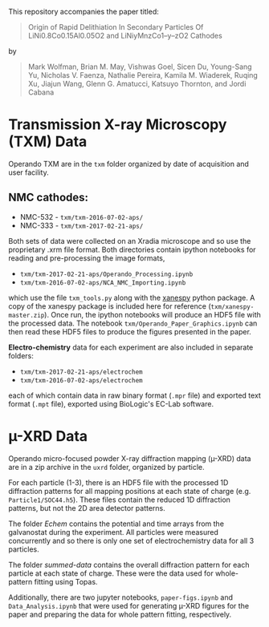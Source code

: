 This repository accompanies the paper titled:

> Origin of Rapid Delithiation In Secondary Particles Of
> LiNi0.8Co0.15Al0.05O2 and LiNiyMnzCo1–y–zO2 Cathodes

by

> Mark Wolfman, Brian M. May, Vishwas Goel, Sicen Du, Young-Sang Yu,
> Nicholas V. Faenza, Nathalie Pereira, Kamila M. Wiaderek, Ruqing Xu,
> Jiajun Wang, Glenn G. Amatucci, Katsuyo Thornton, and Jordi Cabana

# Transmission X-ray Microscopy (TXM) Data

Operando TXM are in the ``txm`` folder organized by date of
acquisition and user facility.

## NMC cathodes:

- NMC-532 - ``txm/txm-2016-07-02-aps/``
- NMC-333 - ``txm/txm-2017-02-21-aps/``

Both sets of data were collected on an Xradia microscope and so use
the proprietary .xrm file format. Both directories contain ipython
notebooks for reading and pre-processing the image formats,

- ``txm/txm-2017-02-21-aps/Operando_Processing.ipynb``
- ``txm/txm-2016-07-02-aps/NCA_NMC_Importing.ipynb``

which use the file ``txm_tools.py`` along with the
[xanespy](https://github.com/canismarko/xanespy) python package. A
copy of the xanespy package is included here for reference
(``txm/xanespy-master.zip``). Once run, the ipython notebooks will
produce an HDF5 file with the processed data. The notebook
``txm/Operando_Paper_Graphics.ipynb`` can then read these HDF5 files
to produce the figures presented in the paper.

**Electro-chemistry** data for each experiment are also included in
separate folders:

- ``txm/txm-2017-02-21-aps/electrochem``
- ``txm/txm-2016-07-02-aps/electrochem``

each of which contain data in raw binary format (``.mpr`` file) and
exported text format (``.mpt`` file), exported using BioLogic's EC-Lab
software.

# µ-XRD Data

Operando micro-focused powder X-ray diffraction mapping (µ-XRD) data
are in a zip archive in the ``uxrd`` folder, organized by particle.

For each particle (1-3), there is an HDF5 file with the processed 1D
diffraction patterns for all mapping positions at each state of charge
(e.g. ``Particle1/SOC44.h5``). These files contain the reduced 1D
diffraction patterns, but not the 2D area detector patterns.

The folder *Echem* contains the potential and time arrays from the
galvanostat during the experiment. All particles were measured
concurrently and so there is only one set of electrochemistry data for
all 3 particles.

The folder *summed-data* contains the overall diffraction pattern for
each particle at each state of charge. These were the data used for
whole-pattern fitting using Topas.

Additionally, there are two jupyter notebooks, ``paper-figs.ipynb``
and ``Data_Analysis.ipynb`` that were used for generating µ-XRD
figures for the paper and preparing the data for whole pattern
fitting, respectively.
